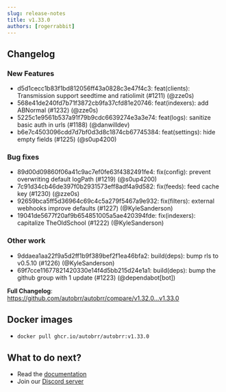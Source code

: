 ```yaml
---
slug: release-notes
title: v1.33.0
authors: [rogerrabbit]
---
```


## Changelog

### New Features

- d5d1cecc1b83f1bd812056ff43a0828c3e47f4c3: feat(clients): Transmission support seedtime and ratiolimit (#1211) (@zze0s)
- 568e41de240fd7b71f3872cb9fa37cfd81e20746: feat(indexers): add ABNormal (#1232) (@zze0s)
- 5225c1e9561b537a91f79b9cdc6639274e3a3e74: feat(logs): sanitize basic auth in urls (#1188) (@danwilldev)
- b6e7c4503096cdd7d7bf0d3d8c1874cb67745384: feat(settings): hide empty fields (#1225) (@s0up4200)

### Bug fixes

- 89d00d09860f06a41c9ac7ef0fe63f4382491fe4: fix(config): prevent overwriting default logPath (#1219) (@s0up4200)
- 7c91d34cb46de397f0b2931573eff8adf4a9d582: fix(feeds): feed cache key (#1230) (@zze0s)
- 92659bca5ff5d36964c69c4c5a279f5467a9e932: fix(filters): external webhooks improve defaults (#1227) (@KyleSanderson)
- 19041de5677f20af9b654851005a5ae420394fde: fix(indexers): capitalize TheOldSchool (#1222) (@KyleSanderson)

### Other work

- 9ddaea1aa22f9a5d2ff1b9f389bef2f1ea46bfa2: build(deps): bump rls to v0.5.10 (#1226) (@KyleSanderson)
- 69f7cce11677821420330e14f4d5bb215d24e1a1: build(deps): bump the github group with 1 update (#1223) (@dependabot[bot])

**Full Changelog**: https://github.com/autobrr/autobrr/compare/v1.32.0...v1.33.0

## Docker images

- `docker pull ghcr.io/autobrr/autobrr:v1.33.0`

## What to do next?

- Read the [documentation](https://autobrr.com)
- Join our [Discord server](https://discord.gg/WQ2eUycxyT)
